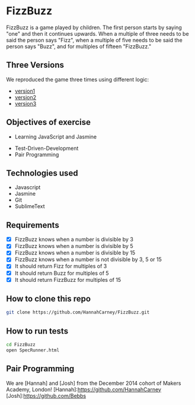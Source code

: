 FizzBuzz
==========

FizzBuzz is a game played by children. The first person starts by saying "one" and then it continues upwards. When a multiple of three needs to be said the person says "Fizz", when a multiple of five needs to be said the person says "Buzz", and for multiples of fifteen "FizzBuzz."

Three Versions
-------------------------

We reproduced the game three times using different logic:

[version1]: https://github.com/HannahCarney/FizzBuzz/blob/91fdaf62561eec726f6beaacca38801864c9d549/js/FizzBuzz.js
[version2]: https://github.com/HannahCarney/FizzBuzz/blob/098ce5187e2230e1005bcf7a2cea18c45ecbfa72/js/FizzBuzz.js
[version3]: https://github.com/HannahCarney/FizzBuzz/blob/master/js/FizzBuzz.js

* [version1]
* [version2]
* [version3]

Objectives of exercise
----
- Learning JavaScript and Jasmine
* Test-Driven-Development
* Pair Programming

Technologies used
----
- Javascript
- Jasmine
- Git
- SublimeText


Requirements
----
- [x] FizzBuzz knows when a number is divisible by 3
- [x] FizzBuzz knows when a number is divisible by 5
- [x] FizzBuzz knows when a number is divisible by 15
- [x] FizzBuzz knows when a number is not divisible by 3, 5 or 15
- [x] It should return Fizz for multiples of 3
- [x] It should return Buzz for multiples of 5
- [x] It should return FizzBuzz for multiples of 15

How to clone this repo
----
```sh
git clone https://github.com/HannahCarney/FizzBuzz.git
```

How to run tests
----
```sh
cd FizzBuzz
open SpecRunner.html
```

Pair Programming
----

We are [Hannah] and [Josh] from the December 2014 cohort of Makers Academy, London!
[Hannah]:https://github.com/HannahCarney
[Josh]:https://github.com/Bebbs
